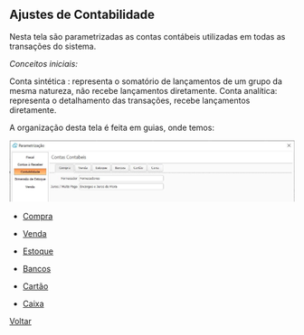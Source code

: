 Ajustes de Contabilidade
------------------------
Nesta tela são parametrizadas as contas contábeis utilizadas em todas as transações do sistema.

_Conceitos iniciais:_

Conta sintética : representa o somatório de lançamentos de um grupo da mesma natureza, não recebe lançamentos diretamente.
Conta analítica: representa o detalhamento das transações, recebe lançamentos diretamente.

A organização desta tela é feita em guias, onde temos:

![](images/ajustes_contabilidade.jpg)



- [Compra](ajustes_contabilidade_compra.md)

- [Venda](ajustes_contabilidade_venda.md)

- [Estoque](ajustes_contabilidade_estoque.md)

- [Bancos](ajustes_contabilidade_bancos.md)

- [Cartão](ajustes_contabilidade_cartao.md)

- [Caixa](ajustes_contabilidade_caixa.md)

  

[Voltar](sistema.md)

